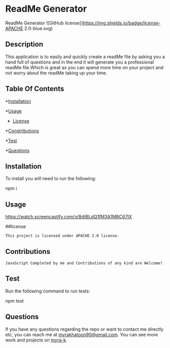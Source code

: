 # ReadMe Generator
  
  ReadMe Generator
  ![GitHub license](https://img.shields.io/badge/license-APACHE 2.0-blue.svg)

  ## Description

   This application is to easily and quickly create a readMe file by asking you a hand full of questions and in the end it will generate you a professional readMe file.Which is great as you can spend more time on your project and not worry about the readMe taking up your time.

## Table Of Contents

*[Installation](#installation)

*[Usage](#usage)
+ [License](#license)

*[Constributions](#contributions)

*[Test](#test)

*[Questions](#questions)

  ## Installation

  To install you will need to run the following:

  npm i 

  ## Usage

   https://watch.screencastify.com/v/8dtBLdQ1fM3A1MBC67IX

  ##license

    This project is licensed under APACHE 2.0 license.

  ## Contributions 

    JavaScript Completed by me and Contributions of any kind are Welcome!

  ## Test

  Run the following command to run tests:

  npm test

  ## Questions

  If you have any questions regarding the repo or want to contact me directly etc, 
  you can reach me at myrakhatoon90@gmail.com.
  You can see more work and projects on [myra-k](https://github.com/myra-k/).
  
